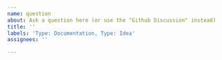```yaml
---
name: question
about: Ask a question here (or use the "Github Discussion" instead)
title: ''
labels: 'Type: Documentation, Type: Idea'
assignees: ''

---
```



